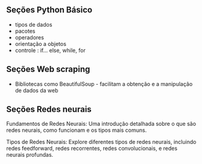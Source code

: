<p>

## Seções Python Básico 

- tipos de dados
- pacotes 
- operadores
- orientação a objetos 
- controle : if... else, while, for

## Seções Web scraping 

- Bibliotecas como BeautifulSoup - facilitam a obtenção e a manipulação de dados da web


## Seções Redes neurais

Fundamentos de Redes Neurais: Uma introdução detalhada sobre o que são redes neurais, como funcionam e os tipos mais comuns.

Tipos de Redes Neurais: Explore diferentes tipos de redes neurais, incluindo redes feedforward, redes recorrentes, redes convolucionais, e redes neurais profundas.



</p>